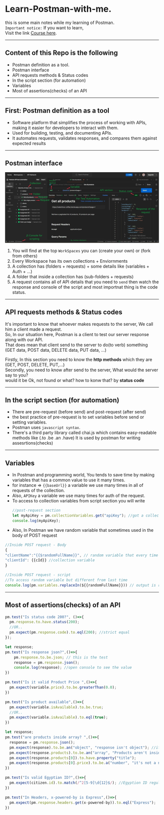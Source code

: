 # Learn-Postman-with-me.
this is some main notes while my learning of Postman. <br/>
`Important notice:` If you want to learn, <br/>
Visit the link
<a href="https://www.youtube.com/watch?v=zp5Jh2FIpF0">Course here</a>.

---
## Content of this Repo is the following
- Postman definition as a tool.
- Postman interface
- API requests methods & Status codes
- In the script section (for automation)
- Variables
- Most of assertions(checks) of an API

---
## First: Postman definition as a tool
- Software platform that simplifies the process of working with APIs, making it easier for developers to interact with them.
- Used for building, testing, and documenting APIs.
- It automates requests, validates responses, and compares them against expected results

---
## Postman interface

![interface](interface.jpg)


1. You will find at the top `WorkSpaces` you can (create your own) or (fork from others)  
2. Every Workspace has its own collections + Enviornments 
3. A collection has (folders + requests) + some details like (variables + Auth + ...)
4. A folder that inside a collection has (sub-folders + requests)
5. A request contains all of API details that you need to `send` then watch the response and console of the script and most importnat thing is  the code status.

---
## API requests methods & Status codes
It's important to know that whoever makes requests to the server, We call him a client made a request. <br/>
So, In our situation here, Postman is a client to test our server response along with our API.<br/>
That does mean that client send to the server to do(to verb) something (GET data, POST data, DELETE data, PUT data, ...) <br/>

Firstly, In this section you need to know the <b>http methods</b> which they are (GET, POST, DELETE, PUT,...)<br/>
Secondly, you need to know after send to the server, What would the server say to you?<br/>
would it be Ok, not found or what? how to konw that? by <b>status code</b>

---
## In the script section (for automation)
- There are pre-request (before send) and post-request (after send)
- the best practice of pre-request is to set variables before send or setting variables.
- Postman uses `javascript syntax`.
- There's a third party library called chai.js which contains easy-readable methods like (.to .be  .an .have)
It is used by postman for writing assesrtions(checks)
---
## Variables
- In Postman and programming world, You tends to save time by making variables that has a common value to use it many times.
- for instance => `{{baseUrl}}` a variable we use many times in all of requests of the collection.
- Also, `APIKey` a variable we use many times for auth of the request.
- To access to collection variables from script section you will write
  ```javascript
  //post-request section
  let myApiKey = pm.collectionVariables.get("apiKey"); //got a collection variable value
  console.log(myApiKey);
  ```
- Also, In Postman we have random variable that sometimes used in the body of POST request
```javascript
//Inside POST request - Body
{
"clientName":"{{$randomFullName}}", // random variable that every time used will change
"clientId": {{cId}} //collection variable
}
```
```javascript
//Inside POST request - script
//To access random variable but different from last time
console.log(pm.variables.replaceIn(${{randomFullName}})) // output is random name
```
---
## Most of assertions(checks) of an API
```javascript
pm.test("Is status code 200?", ()=>{
  pm.response.to.have.status(200);
  //OR..
  pm.expect(pm.response.code).to.eql(200); //strict equal
});
```
```javascript
let response;
pm.test("Is response json?",()=>{
    pm.response.to.be.json; // this is the test
    response = pm.response.json();
    console.log(response); //open console to see the value
})
```
```javascript
pm.test("Is it valid Product Price ",()=>{
  pm.expect(variable.price).to.be.greaterThan(0.0);
})
```
```javascript
pm.test("Is product available",()=>{
  pm.expect(variable.isAvailable).to.be.true;
  //OR..
  pm.expect(variable.isAvailable).to.eql(true);
})
```
```javascript
let response;
pm.test("are products inside array? ",()=>{
  response = pm.response.json();
  pm.expect(response).to.be.an("object", "response isn't object"); //if err you will find response isn't object
  pm.expect(response.products).to.be.an("array", "Products aren't inside array"); //if err You will find=> Products aren't inside array
  pm.expect(response.products[0]).to.have.property("title");
  pm.expect(response.products[0].price).to.be.a("number", "it's not a number");
})
```
```javascript
pm.test("Is valid Egyptian ID?",()=>{
  pm.expect(citizen.id).to.match(/^2[5-9]\d{12}$/); //Egyption ID regular expression
})
```
```javascript
pm.test("In Headers, x-powered-by is Express",()=>{
  pm.expect(pm.response.headers.get(x-powered-by)).to.eql("Express");
})
```
